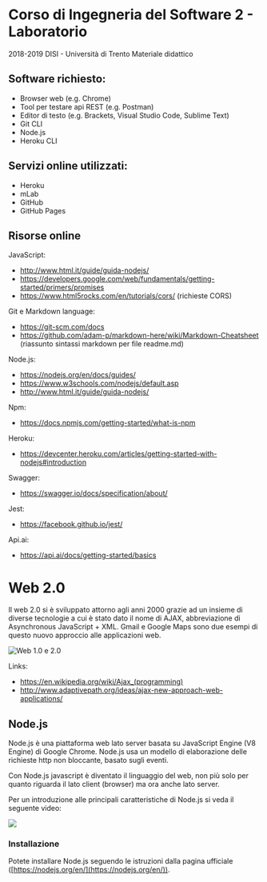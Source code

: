 # Corso di Ingegneria del Software 2 - Laboratorio
2018-2019
DISI - Università di Trento
Materiale didattico

## Software richiesto:
- Browser web (e.g. Chrome)
- Tool per testare api REST (e.g. Postman)
- Editor di testo (e.g. Brackets, Visual Studio Code, Sublime Text)
- Git CLI
- Node.js
- Heroku CLI

## Servizi online utilizzati:
- Heroku
- mLab
- GitHub
- GitHub Pages

## Risorse online

JavaScript:
- http://www.html.it/guide/guida-nodejs/
- https://developers.google.com/web/fundamentals/getting-started/primers/promises
- https://www.html5rocks.com/en/tutorials/cors/ (richieste CORS)

Git e Markdown language:
- https://git-scm.com/docs
- https://github.com/adam-p/markdown-here/wiki/Markdown-Cheatsheet (riassunto sintassi markdown per file readme.md)

Node.js:
- https://nodejs.org/en/docs/guides/
- https://www.w3schools.com/nodejs/default.asp
- http://www.html.it/guide/guida-nodejs/

Npm:
- https://docs.npmjs.com/getting-started/what-is-npm

Heroku:
- https://devcenter.heroku.com/articles/getting-started-with-nodejs#introduction

Swagger:
- https://swagger.io/docs/specification/about/

Jest:
- https://facebook.github.io/jest/

Api.ai:
- https://api.ai/docs/getting-started/basics



# Web 2.0

Il web 2.0 si è sviluppato attorno agli anni 2000 grazie ad un insieme di diverse tecnologie a cui è stato dato il nome di AJAX, abbreviazione di Asynchronous JavaScript + XML. Gmail e Google Maps sono due esempi di questo nuovo approccio alle applicazioni web.

![Web 1.0 e 2.0](http://www.adaptivepath.org/uploads/archive/images/publications/essays/ajax-fig1_small.png?timestamp=1536825780398)

Links:
- https://en.wikipedia.org/wiki/Ajax_(programming)
- http://www.adaptivepath.org/ideas/ajax-new-approach-web-applications/

## Node.js

Node.js è una piattaforma web lato server basata su JavaScript Engine (V8 Engine) di Google Chrome. Node.js usa un modello di elaborazione delle richieste http non bloccante, basato sugli eventi.

Con Node.js javascript è diventato il linguaggio del web, non più solo per quanto riguarda il lato client (browser) ma ora anche lato server.

Per un introduzione alle principali caratteristiche di Node.js si veda il seguente video:

[![](http://img.youtube.com/vi/jOupHNvDIq8/0.jpg)](http://www.youtube.com/watch?v=jOupHNvDIq8 "")

### Installazione
Potete installare Node.js seguendo le istruzioni dalla pagina ufficiale ([https://nodejs.org/en/](https://nodejs.org/en/)).
